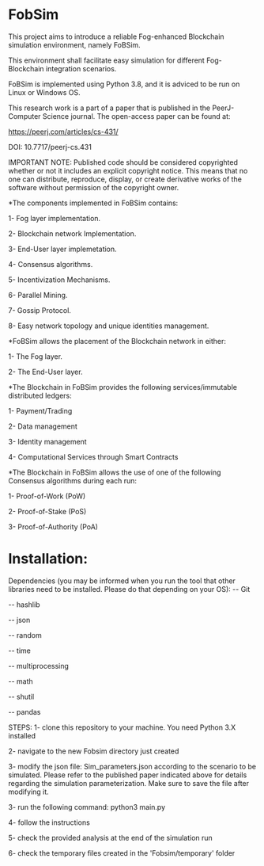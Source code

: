 # FobSim

This project aims to introduce a reliable Fog-enhanced Blockchain simulation environment, namely FoBSim.

This environment shall facilitate easy simulation for different Fog-Blockchain integration scenarios.

FoBSim is implemented using Python 3.8, and it is adviced to be run on Linux or Windows OS. 

This research work is a part of a paper that is published in the PeerJ-Computer Science journal. The open-access paper can be found  at:

https://peerj.com/articles/cs-431/

DOI: 10.7717/peerj-cs.431

IMPORTANT NOTE: Published code should be considered copyrighted whether or not it includes an explicit copyright notice. This means that no one can distribute, reproduce, display, or create derivative works of the software without permission of the copyright owner.

*The components implemented in FoBSim contains:

1- Fog layer implementation.

2- Blockchain network Implementation.

3- End-User layer implemetation.

4- Consensus algorithms.

5- Incentivization Mechanisms.

6- Parallel Mining.

7- Gossip Protocol.

8- Easy network topology and unique identities management.

*FoBSim allows the placement of the Blockchain network in either:

1- The Fog layer.

2- The End-User layer.

*The Blockchain in FoBSim provides the following services/immutable distributed ledgers:

1- Payment/Trading

2- Data management

3- Identity management

4- Computational Services through Smart Contracts

*The Blockchain in FoBSim allows the use of one of the following Consensus algorithms during each run:

1- Proof-of-Work (PoW)

2- Proof-of-Stake (PoS)

3- Proof-of-Authority (PoA)



# Installation:
Dependencies (you may be informed when you run the tool that other libraries need to be installed. Please do that depending on your OS):
-- Git

-- hashlib

-- json

-- random

-- time

-- multiprocessing

-- math

-- shutil

-- pandas

STEPS:
1- clone this repository to your machine. You need Python 3.X installed 

2- navigate to the new Fobsim directory just created

3- modify the json file: Sim_parameters.json according to the scenario to be simulated. Please refer to the published paper indicated above for details regarding the simulation parameterization. Make sure to save the file after modifying it.

3- run the following command: python3 main.py

4- follow the instructions

5- check the provided analysis at the end of the simulation run

6- check the temporary files created in the 'Fobsim/temporary' folder
